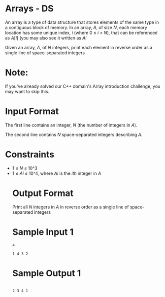 # Arrays - DS
<p>An array is a type of data structure that stores elements of the same type in a contiguous block of memory. In an array, <em>A</em>, of size <em>N</em>, each memory location has some unique index, <em>i</em> (where 0 ≤ <em>i</em> < <em>N</em>), that can be referenced as <em>A</em>[<em>i</em>] (you may also see it written as <em>Ai</em></p>
<p>Given an array, <em>A</em>, of <em>N</em> integers, print each element in reverse order as a single line of space-separated integers</p>

# Note:
If you've already solved our C++ domain's Array introduction challenge, you may want to skip this.

# Input Format
<p>The first line contains an integer, <em>N</em> (the number of integers in <em>A</em>).</p>
<p>The second line contains <em>N</em> space-separated integers describing <em>A</em>.

# Constraints
<ul>
<li>1 ≤ <em>N</em> ≤ 10^3</li>
<li>1 ≤ <em>Ai</em> ≤ 10^4, where <em>Ai</em> is the <em>ith</em> integer in <em>A</em></li>

# Output Format
Print all <em>N</em> integers in <em>A</em> in reverse order as a single line of space-separated integers

# Sample Input 1
<p><code>4</code></p>
<p><code>1 4 3 2</code></p>

# Sample Output 1
<code>
2 3 4 1
</code>